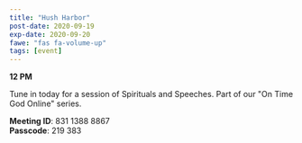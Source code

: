 ```yaml
---
title: "Hush Harbor"
post-date: 2020-09-19
exp-date: 2020-09-20
fawe: "fas fa-volume-up"
tags: [event]
---
```

**12 PM**

Tune in today for a session of Spirituals and Speeches. Part of our "On Time God Online" series.

<p class="text-danger"><b>Meeting ID</b>: 831 1388 8867
<br>
<b>Passcode</b>: 219 383
</p>
